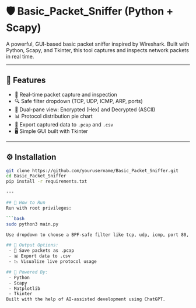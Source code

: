 # 🛡️ Basic_Packet_Sniffer (Python + Scapy)

A powerful, GUI-based basic packet sniffer inspired by Wireshark. Built with Python, Scapy, and Tkinter, this tool captures and inspects network packets in real time.

---

## 🚀 Features

- 🧠 Real-time packet capture and inspection
- 🔍 Safe filter dropdown (TCP, UDP, ICMP, ARP, ports)
- 🧾 Dual-pane view: Encrypted (Hex) and Decrypted (ASCII)
- 📊 Protocol distribution pie chart
- 💾 Export captured data to `.pcap` and `.csv`
- 🖥️ Simple GUI built with Tkinter

---

## ⚙️ Installation

```bash
git clone https://github.com/yourusername/Basic_Packet_Sniffer.git
cd Basic_Packet_Sniffer
pip install -r requirements.txt

---

## 🧪 How to Run
Run with root privileges:

```bash
sudo python3 main.py

Use dropdown to choose a BPF-safe filter like tcp, udp, icmp, port 80, etc.

## 📂 Output Options:
 - 📁 Save packets as .pcap
 - 📊 Export data to .csv
 - 📉 Visualize live protocol usage

## 🤖 Powered By: 
 - Python
 - Scapy
 - Matplotlib
 - Tkinter
Built with the help of AI-assisted development using ChatGPT.
